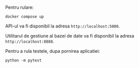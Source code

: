 Pentru rulare:

```shell
docker compose up
```

API-ul va fi disponibil la adresa `http://localhost:5000`.

Utilitarul de gestiune al bazei de date va fi disponibil la adresa `http://localhost:8888`.

Pentru a rula testele, dupa pornirea aplicatiei:

```shell
python -m pytest
```

